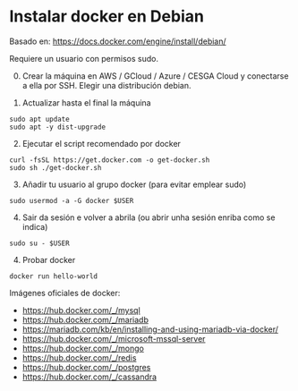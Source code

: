 # Instalar docker en Debian

Basado en: <https://docs.docker.com/engine/install/debian/>

Requiere un usuario con permisos sudo.

0. Crear la máquina en AWS / GCloud / Azure / CESGA Cloud y conectarse a ella por SSH. Elegir una distribución debian.

1. Actualizar hasta el final la máquina

~~~~
sudo apt update
sudo apt -y dist-upgrade
~~~~

2. Ejecutar el script recomendado por docker

~~~~
curl -fsSL https://get.docker.com -o get-docker.sh
sudo sh ./get-docker.sh
~~~~

3. Añadir tu usuario al grupo docker (para evitar emplear sudo)

~~~~
sudo usermod -a -G docker $USER
~~~~

4. Sair da sesión e volver a abrila (ou abrir unha sesión enriba como se indica)

~~~~
sudo su - $USER
~~~~

4. Probar docker
~~~~
docker run hello-world
~~~~

Imágenes oficiales de docker:

- <https://hub.docker.com/_/mysql>
- <https://hub.docker.com/_/mariadb>
- <https://mariadb.com/kb/en/installing-and-using-mariadb-via-docker/>
- <https://hub.docker.com/_/microsoft-mssql-server>
- <https://hub.docker.com/_/mongo>
- <https://hub.docker.com/_/redis>
- <https://hub.docker.com/_/postgres>
- <https://hub.docker.com/_/cassandra>